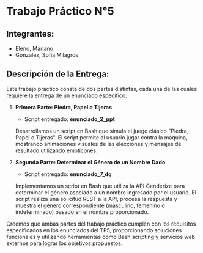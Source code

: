 # Trabajo Práctico N°5

## Integrantes:

- Eleno, Mariano
- Gonzalez, Sofia Milagros

## Descripción de la Entrega:

Este trabajo práctico consta de dos partes distintas, cada una de las cuales requiere la entrega de un enunciado específico:

1. **Primera Parte: Piedra, Papel o Tijeras**
   - Script entregado: **enunciado_2_ppt**

   Desarrollamos un script en Bash que simula el juego clásico "Piedra, Papel o Tijeras". El script permite al usuario jugar contra la máquina, mostrando animaciones visuales de las elecciones y mensajes de resultado utilizando emoticones.

2. **Segunda Parte: Determinar el Género de un Nombre Dado**
   - Script entregado: **enunciado_7_dg**

   Implementamos un script en Bash que utiliza la API Genderize para determinar el género asociado a un nombre ingresado por el usuario. El script realiza una solicitud REST a la API, procesa la respuesta y muestra el género correspondiente (masculino, femenino o indeterminado) basado en el nombre proporcionado.

Creemos que ambas partes del trabajo práctico cumplen con los requisitos especificados en los enunciados del TP5, proporcionando soluciones funcionales y utilizando herramientas como Bash scripting y servicios web externos para lograr los objetivos propuestos.
